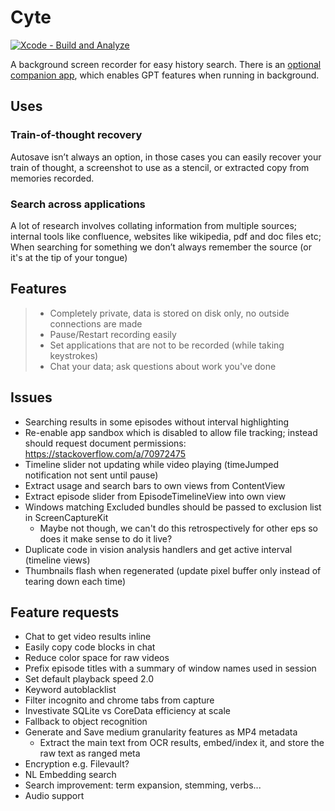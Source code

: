 # Cyte

[![Xcode - Build and Analyze](https://github.com/shaunnarayan/cytev2/actions/workflows/swift-xcode.yml/badge.svg)](https://github.com/shaunnarayan/cytev2/actions/workflows/swift-xcode.yml)

A background screen recorder for easy history search. There is an [optional companion app](https://github.com/shaunnarayan/cytev2-explore), which enables GPT features when running in background.

## Uses

### Train-of-thought recovery

Autosave isn’t always an option, in those cases you can easily recover your train of thought, a screenshot to use as a stencil, or extracted copy from memories recorded.

### Search across applications

A lot of research involves collating information from multiple sources; internal tools like confluence, websites like wikipedia, pdf and doc files etc; When searching for something we don’t always remember the source (or it's at the tip of your tongue)

## Features

> - Completely private, data is stored on disk only, no outside connections are made
> - Pause/Restart recording easily
> - Set applications that are not to be recorded (while taking keystrokes)
> - Chat your data; ask questions about work you've done

## Issues

- Searching results in some episodes without interval highlighting
- Re-enable app sandbox which is disabled to allow file tracking; instead should request document permissions: https://stackoverflow.com/a/70972475
- Timeline slider not updating while video playing (timeJumped notification not sent until pause)
- Extract usage and search bars to own views from ContentView
- Extract episode slider from EpisodeTimelineView into own view
- Windows matching Excluded bundles should be passed to exclusion list in ScreenCaptureKit
    * Maybe not though, we can't do this retrospectively for other eps so does it make sense to do it live?
- Duplicate code in vision analysis handlers and get active interval (timeline views)
- Thumbnails flash when regenerated (update pixel buffer only instead of tearing down each time)


## Feature requests

- Chat to get video results inline
- Easily copy code blocks in chat
- Reduce color space for raw videos
- Prefix episode titles with a summary of window names used in session
- Set default playback speed 2.0
- Keyword autoblacklist
- Filter incognito and chrome tabs from capture
- Investivate SQLite vs CoreData efficiency at scale
- Fallback to object recognition
- Generate and Save medium granularity features as MP4 metadata
    * Extract the main text from OCR results, embed/index it, and store the raw text as ranged meta
- Encryption e.g. Filevault?
- NL Embedding search 
- Search improvement: term expansion, stemming, verbs... 
- Audio support
